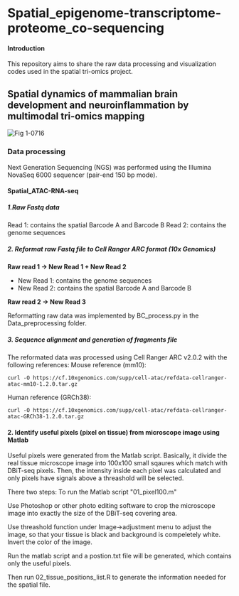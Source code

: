 # Spatial_epigenome-transcriptome-proteome_co-sequencing

#### Introduction
This repository aims to share the raw data processing and visualization codes used in the spatial tri-omics project.

## Spatial dynamics of mammalian brain development and neuroinflammation by multimodal tri-omics mapping


![Fig 1-0716](https://github.com/user-attachments/assets/1ac0fb86-8a1c-44a4-ab5b-9419f5cc8c50)

### Data processing
 Next Generation Sequencing (NGS) was performed using the Illumina NovaSeq 6000 sequencer (pair-end 150 bp mode).
#### Spatial_ATAC-RNA-seq
##### 1.Raw Fastq data
Read 1: contains the spatial Barcode A and Barcode B
Read 2: contains the genome sequences
##### 2. Reformat raw Fastq file to Cell Ranger ARC format (10x Genomics)
**Raw read 1 -> New Read 1 + New Read 2**
- New Read 1: contains the genome sequences
- New Read 2: contains the spatial Barcode A and Barcode B

**Raw read 2 -> New Read 3**

Reformatting raw data was implemented by BC_process.py in the Data_preprocessing folder.


##### 3. Sequence alignment and generation of fragments file
The reformated data was processed using Cell Ranger ARC v2.0.2 with the following references:
Mouse reference (mm10):

    curl -O https://cf.10xgenomics.com/supp/cell-atac/refdata-cellranger-atac-mm10-1.2.0.tar.gz

Human reference (GRCh38):

    curl -O https://cf.10xgenomics.com/supp/cell-atac/refdata-cellranger-atac-GRCh38-1.2.0.tar.gz




#### 2. Identify useful pixels (pixel on tissue) from microscope image using Matlab
Useful pixels were generated from the Matlab script. Basically, it divide the real tissue microscope image into 100x100 small sqaures which match with DBiT-seq pixels. Then, the intensity inside each pixel was calculated and only pixels have signals above a threashold will be selected.

There two steps: To run the Matlab script "01_pixel100.m"

Use Photoshop or other photo editing software to crop the microscope image into exactly the size of the DBiT-seq covering area. 

Use threashold function under Image->adjustment menu to adjust the image, so that your tissue is black and background is compeletely white.
Invert the color of the image. 

Run the matlab script and a postion.txt file will be generated, which contains only the useful pixels.

Then run 02_tissue_positions_list.R to generate the information needed for the spatial file.







